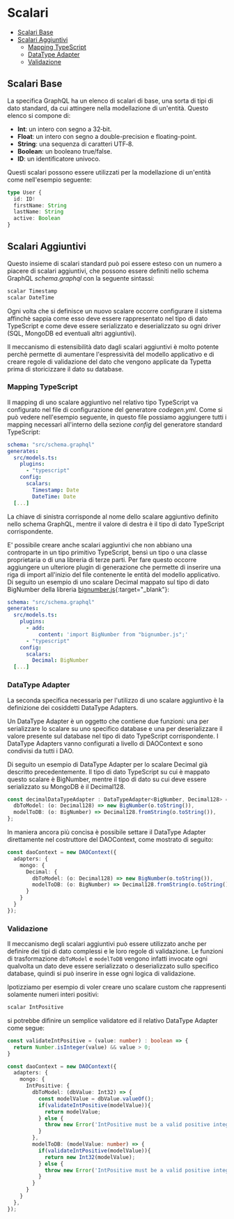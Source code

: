 # Scalari

- [Scalari Base](#scalari-base) 
- [Scalari Aggiuntivi](#scalari-aggiuntivi) 
  - [Mapping TypeScript](#mapping-typescript) 
  - [DataType Adapter](#datatype-adapter) 
  - [Validazione](#validazione) 
  <!-- - [Scalari Geospaziali [Draft]](#scalari-geospaziali-draft)  -->

## Scalari Base

La specifica GraphQL ha un elenco di scalari di base, una sorta di tipi di dato standard, da cui attingere nella modellazione di un'entità. Questo elenco si compone di:
- **Int**: un intero con segno a 32‐bit.
- **Float**: un intero con segno a double-precision e floating-point.
- **String**: una sequenza di caratteri UTF‐8.
- **Boolean**: un booleano true/false.
- **ID**: un identificatore univoco.

Questi scalari possono essere utilizzati per la modellazione di un'entità come nell'esempio seguente:
```typescript
type User {
  id: ID!
  firstName: String
  lastName: String
  active: Boolean
}
```

## Scalari Aggiuntivi

Questo insieme di scalari standard può poi essere esteso con un numero a piacere di scalari aggiuntivi, che possono essere definiti nello schema GraphQL *schema.graphql* con la seguente sintassi:

```typescript
scalar Timestamp
scalar DateTime
```

Ogni volta che si definisce un nuovo scalare occorre configurare il sistema affinchè sappia come esso deve essere rappresentato nel tipo di dato TypeScript e come deve essere serializzato e deserializzato su ogni driver (SQL, MongoDB ed eventuali altri aggiuntivi). 

Il meccanismo di estensibilità dato dagli scalari aggiuntivi è molto potente perchè permette di aumentare l'espressività del modello applicativo e di creare regole di validazione del dato che vengono applicate da Typetta prima di storicizzare il dato su database.

### Mapping TypeScript

Il mapping di uno scalare aggiuntivo nel relativo tipo TypeScript va configurato nel file di configurazione del generatore *codegen.yml*. Come si può vedere nell'esempio seguente, in questo file possiamo aggiungere tutti i mapping necessari all'interno della sezione *config* del generatore standard TypeScript:

```yaml
schema: "src/schema.graphql"
generates:
  src/models.ts:
    plugins:
      - "typescript"
    config:
      scalars:
        Timestamp: Date
        DateTime: Date
  [...]
```
La chiave di sinistra corrisponde al nome dello scalare aggiuntivo definito nello schema GraphQL, mentre il valore di destra è il tipo di dato TypeScript corrispondente.

E' possibile creare anche scalari aggiuntivi che non abbiano una controparte in un tipo primitivo TypeScript, bensì un tipo o una classe proprietaria o di una libreria di terze parti. Per fare questo occorre aggiungere un ulteriore plugin di generazione che permette di inserire una riga di import all'inizio del file contenente le entità del modello applicativo. Di seguito un esempio di uno scalare Decimal mappato sul tipo di dato BigNumber della libreria [bignumber.js](https://mikemcl.github.io/bignumber.js/){:target="_blank"}:

```yaml
schema: "src/schema.graphql"
generates:
  src/models.ts:
    plugins:
      - add:
          content: 'import BigNumber from "bignumber.js";'
      - "typescript"
    config:
      scalars:
        Decimal: BigNumber
  [...]
```

### DataType Adapter

La seconda specifica necessaria per l'utilizzo di uno scalare aggiuntivo è la definizione dei cosiddetti DataType Adapters.

Un DataType Adapter è un oggetto che contiene due funzioni: una per serializzare lo scalare su uno specifico database e una per deserializzare il valore presente sul database nel tipo di dato TypeScript corrispondente. I DataType Adapters vanno configurati a livello di DAOContext e sono condivisi da tutti i DAO.

Di seguito un esempio di DataType Adapter per lo scalare Decimal già descritto precedentemente. Il tipo di dato TypeScript su cui è mappato questo scalare è BigNumber, mentre il tipo di dato su cui deve essere serializzato su MongoDB è il Decimal128.

```typescript
const decimalDataTypeAdapter : DataTypeAdapter<BigNumber, Decimal128> = {
  dbToModel: (o: Decimal128) => new BigNumber(o.toString()),
  modelToDB: (o: BigNumber) => Decimal128.fromString(o.toString()),
};
```

In maniera ancora più concisa è possibile settare il DataType Adapter direttamente nel costruttore del DAOContext, come mostrato di seguito:

```typescript
const daoContext = new DAOContext({
  adapters: {
    mongo: {
      Decimal: {
        dbToModel: (o: Decimal128) => new BigNumber(o.toString()),
        modelToDB: (o: BigNumber) => Decimal128.fromString(o.toString()),
      }
    }
  }
});
```

### Validazione

Il meccanismo degli scalari aggiuntivi può essere utilizzato anche per definire dei tipi di dato complessi e le loro regole di validazione. Le funzioni di trasformazione `dbToModel` e `modelToDB` vengono infatti invocate ogni qualvolta un dato deve essere serializzato o deserializzato sullo specifico database, quindi si può inserire in esse ogni logica di validazione.

Ipotizziamo per esempio di voler creare uno scalare custom che rappresenti solamente numeri interi positivi:

```typescript
scalar IntPositive
```

si potrebbe difinire un semplice validatore ed il relativo DataType Adapter come segue:

```typescript
const validateIntPositive = (value: number) : boolean => {
  return Number.isInteger(value) && value > 0;
}

const daoContext = new DAOContext({
  adapters: {
    mongo: {
      IntPositive: {
        dbToModel: (dbValue: Int32) => {
          const modelValue = dbValue.valueOf();
          if(validateIntPositive(modelValue)){
            return modelValue;
          } else {
            throw new Error('IntPositive must be a valid positive integer number.');
          }
        },
        modelToDB: (modelValue: number) => {
          if(validateIntPositive(modelValue)){
            return new Int32(modelValue);
          } else {
            throw new Error('IntPositive must be a valid positive integer number.');
          }
        }
      }
    }
  },
});
```

<!-- ### Scalari Geospaziali [Draft]

In molti contesti applicativi risulta utile la definizione di un tipo di dato che identifichi una posizione precisa sul globo terrestre, definita dalle sue coordinate di latitudine e longitudine. Alcuni database supportano in maniera nativa o tramite degli appositi plugin questo tipo di dato e offrono svariate funzioni di query e ordinamento.

Per supportare questo tipo di scalari, in Typetta è stata aggiunta una direttiva con la quale si può specificare che uno scalare aggiuntivo rappresenta una posizione geografica:

```typescript
scalar Coordinates @geopoint
```

Lo scalare in questione segue le stesse identiche regole di tutti gli altri scalari aggiuntivi perciò necessita di un DataType Adapter per fare in modo che venga correttamente trasformato nel tipo di dato atteso dal database target. La direttiva però permette al sistema di estendere i possibili filtri applicabili su un campo di questo tipo, in particolare aggiungendo le seguenti opzioni di query:

```typescript
{
  $near?: {
    $coordnates: Coordinate
    $maxDistance?: number
    $minDistance: number
  }
}
``` -->



